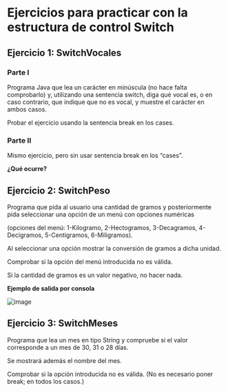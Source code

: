 # Ejercicios para practicar con la estructura de control Switch

## Ejercicio 1: SwitchVocales
### Parte I
Programa Java que lea un carácter en minúscula (no hace falta comprobarlo) y, utilizando una sentencia switch, diga qué vocal es, o en caso contrario, que indique que no es vocal, y muestre el carácter en ambos casos. 

Probar el ejercicio usando la sentencia break en los cases. 

### Parte II
Mismo ejercicio, pero sin usar sentencia break en los “cases”. 

**¿Qué ocurre?**

## Ejercicio 2: SwitchPeso
Programa que pida al usuario una cantidad de gramos y posteriormente pida seleccionar una opción de un menú con opciones numéricas 

(opciones del menú: 1-Kilogramo, 2-Hectogramos, 3-Decagramos, 4-Decigramos, 5-Centigramos, 6-Miligramos). 

Al seleccionar una opción mostrar la conversión de gramos a dicha unidad. 

Comprobar si la opción del menú introducida no es válida. 

Si la cantidad de gramos es un valor negativo, no hacer nada.

**Ejemplo de salida por consola**

![image](https://user-images.githubusercontent.com/91023374/193261612-72ebcf81-d40b-414c-b725-cf50eb2661b6.png)

## Ejercicio 3: SwitchMeses
Programa que lea un mes en tipo String y compruebe si el valor corresponde a un mes de 30, 31 o 28 días. 

Se mostrará además el nombre del mes. 

Comprobar si la opción introducida no es válida. (No es necesario poner break; en todos los casos.)
